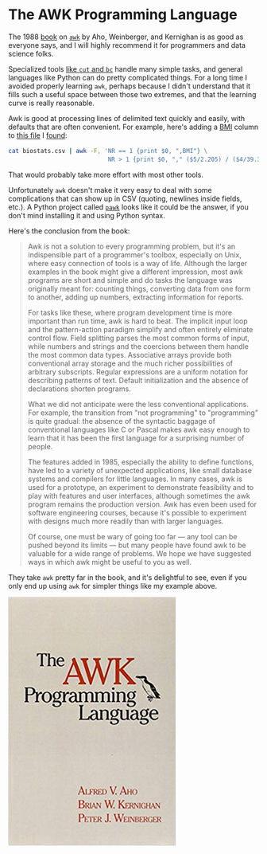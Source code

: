 # The AWK Programming Language

The 1988 [book](https://en.wikipedia.org/wiki/The_AWK_Programming_Language) on [`awk`](https://en.wikipedia.org/wiki/AWK) by Aho, Weinberger, and Kernighan is as good as everyone says, and I will highly recommend it for programmers and data science folks.

Specialized tools [like `cut` and `bc`](/2013/05/21/command-line-data-manipulation/) handle many simple tasks, and general languages like Python can do pretty complicated things. For a long time I avoided properly learning `awk`, perhaps because I didn't understand that it fills such a useful space between those two extremes, and that the learning curve is really reasonable.

Awk is good at processing lines of delimited text quickly and easily, with defaults that are often convenient. For example, here's adding a [BMI](https://en.wikipedia.org/wiki/Body_mass_index) column to [this file](biostats.csv) I [found](https://people.sc.fsu.edu/~jburkardt/data/csv/csv.html):

```bash
cat biostats.csv | awk -F, 'NR == 1 {print $0, ",BMI"} \
                            NR > 1 {print $0, "," ($5/2.205) / ($4/39.37)^2}'
```

That would probably take more effort with most other tools.

Unfortunately `awk` doesn't make it very easy to deal with some complications that can show up in CSV (quoting, newlines inside fields, etc.). A Python project called [`pawk`](https://github.com/alecthomas/pawk) looks like it could be the answer, if you don't mind installing it and using Python syntax.

Here's the conclusion from the book:

> Awk is not a solution to every programming problem, but it's an
> indispensible part of a programmer's toolbox, especially on Unix,
> where easy connection of tools is a way of life. Although the larger
> examples in the book might give a different impression, most awk
> programs are short and simple and do tasks the language was
> originally meant for: counting things, converting data from one form
> to another, adding up numbers, extracting information for reports.
>
> For tasks like these, where program development time is more
> important than run time, awk is hard to beat. The implicit input
> loop and the pattern-action paradigm simplify and often entirely
> eliminate control flow. Field splitting parses the most common forms
> of input, while numbers and strings and the coercions between them
> handle the most common data types. Associative arrays provide both
> conventional array storage and the much richer possibilities of
> arbitrary subscripts. Regular expressions are a uniform notation for
> describing patterns of text. Default initialization and the absence
> of declarations shorten programs.
>
> What we did not anticipate were the less conventional applications.
> For example, the transition from "not programming" to "programming"
> is quite gradual: the absence of the syntactic baggage of
> conventional languages like C or Pascal makes awk easy enough to
> learn that it has been the first language for a surprising number of
> people.
>
> The features added in 1985, especially the ability to define
> functions, have led to a variety of unexpected applications, like
> small database systems and compilers for little languages. In many
> cases, awk is used for a prototype, an experiment to demonstrate
> feasibility and to play with features and user interfaces, although
> sometimes the awk program remains the production version. Awk has
> even been used for software engineering courses, because it's
> possible to experiment with designs much more readily than with
> larger languages.
>
> Of course, one must be wary of going too far — any tool can be
> pushed beyond its limits — but many people have found awk to be
> valuable for a wide range of problems. We hope we have suggested
> ways in which awk might be useful to you as well.

They take `awk` pretty far in the book, and it's delightful to see, even if you only end up using `awk` for simpler things like my example above.

![AWK book cover](awk_cover.jpg)
